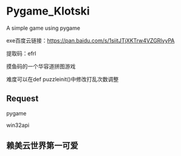 # Pygame_Klotski
A simple game using pygame

exe百度云链接：https://pan.baidu.com/s/1siitJTjXKTrw4VZGRlvyPA 

提取码：efrl 

摸鱼码的一个华容道拼图游戏

难度可以在def puzzleinit()中修改打乱次数调整

## Request
pygame

win32api



## 赖美云世界第一可爱

